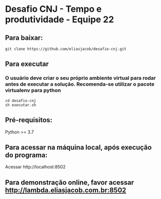 # Desafio CNJ - Tempo e produtividade - Equipe 22

## Para baixar:

```
git clone https://github.com/eliasjacob/desafio-cnj.git
```
## Para executar 
### O usuário deve criar o seu próprio ambiente virtual para rodar antes de executar a solução. Recomenda-se utilizar o pacote virtualenv para python

```
cd desafio-cnj
sh executar.sh
```

## Pré-requisitos:
Python >= 3.7

## Para acessar na máquina local, após execução do programa:
Acessar http://localhost:8502

## Para demonstração online, favor acessar http://lambda.eliasjacob.com.br:8502

